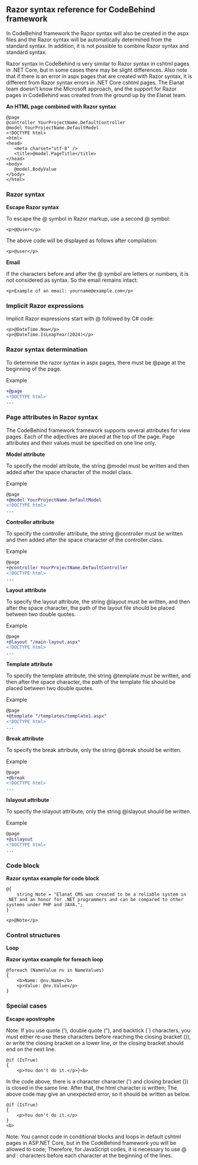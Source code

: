 ## Razor syntax reference for CodeBehind framework

In CodeBehind framework the Razor syntax will also be created in the aspx files and the Razor syntax will be automatically determined from the standard syntax. In addition, it is not possible to combine Razor syntax and standard syntax.

Razor syntax in CodeBehind is very similar to Razor syntax in cshtml pages in .NET Core, but in some cases there may be slight differences. Also note that if there is an error in aspx pages that are created with Razor syntax, it is different from Razor syntax errors in .NET Core cshtml pages. The Elanat team doesn't know the Microsoft approach, and the support for Razor pages in CodeBehind was created from the ground up by the Elanat team.

**An HTML page combined with Razor syntax**
 ```cshtml
@page
@controller YourProjectName.DefaultController
@model YourProjectName.DefaultModel
<!DOCTYPE html>
<html>
<head>
    <meta charset="utf-8" />
    <title>@model.PageTitle</title>
</head>
<body>
    @model.BodyValue
</body>
</html>
```

### Razor syntax

**Escape Razor syntax**

To escape the @ symbol in Razor markup, use a second @ symbol:
```cshtml
<p>@@user</p>
```

The above code will be displayed as follows after compilation:
```cshtml
<p>@user</p>
```

**Email**

If the characters before and after the @ symbol are letters or numbers, it is not considered as syntax. So the email remains intact:
```cshtml
<p>Example of an email: yourname@example.com</p>
```

### Implicit Razor expressions

Implicit Razor expressions start with @ followed by C# code:
```cshtml
<p>@DateTime.Now</p>
<p>@DateTime.IsLeapYear(2024)</p>
```

### Razor syntax determination

To determine the razor syntax in aspx pages, there must be @page at the beginning of the page.

Example

```diff
+@page
<!DOCTYPE html>
...
```

### Page attributes in Razor syntax

The CodeBehind framework framework supports several attributes for view pages. Each of the adjectives are placed at the top of the page. Page attributes and their values must be specified on one line only.

**Model attribute**

To specify the model attribute, the string @model must be written and then added after the space character of the model class.

Example
```diff
@page
+@model YourProjectName.DefaultModel
<!DOCTYPE html>
...
```

**Controller attribute**

To specify the controller attribute, the string @controller must be written and then added after the space character of the controller class.

Example
```diff
@page
+@controller YourProjectName.DefaultController
<!DOCTYPE html>
...
```

**Layout attribute**

To specify the layout attribute, the string @layout must be written, and then after the space character, the path of the layout file should be placed between two double quotes.

Example
```diff
@page
+@layout "/main-layout.aspx"
<!DOCTYPE html>
...
```

**Template attribute**

To specify the template attribute, the string @template must be written, and then after the space character, the path of the template file should be placed between two double quotes.

Example
```diff
@page
+@template "/templates/template1.aspx"
<!DOCTYPE html>
...
```

**Break attribute**

To specify the break attribute, only the string @break should be written.

Example
```diff
@page
+@break
<!DOCTYPE html>
...
```

**Islayout attribute**

To specify the islayout attribute, only the string @islayout should be written.

Example
```diff
@page
+@islayout
<!DOCTYPE html>
...
```

### Code block

**Razor syntax example for code block**
```cshtml
@{
    string Note = "Elanat CMS was created to be a reliable system in .NET and an honor for .NET programmers and can be compared to other systems under PHP and JAVA.";
}

<p>@Note</p>
```

### Control structures

**Loop**

**Razor syntax example for foreach loop**
```cshtml
@foreach (NameValue nv in NameValues)
{
    <b>Name: @nv.Name</b>
    <p>Value: @nv.Value</p>
}
```

### Special cases

**Escape apostrophe**

Note: If you use quote ('), double quote ("), and backtick (`) characters, you must either re-use these characters before reaching the closing bracket (}), or write the closing bracket on a lower line, or the closing bracket should end on the next line.
```cshtml
@if (IsTrue)
{
	<p>You don't do it.</p>}<b>
```

In the code above, there is a character character (') and closing bracket (}) is closed in the same line. After that, the html character is written; The above code may give an unexpected error, so it should be written as below.
```cshtml
@if (IsTrue)
{
	<p>You don't do it.</p>
}
<b>
```

Note: You cannot code in conditional blocks and loops in default cshtml pages in ASP.NET Core, but in the CodeBehind framework you will be allowed to code; Therefore, for JavaScript codes, it is necessary to use @ and : characters before each character at the beginning of the lines.
